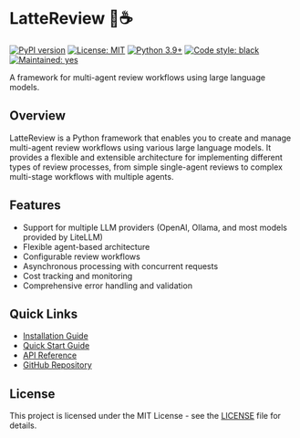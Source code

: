 # LatteReview 🤖☕

[![PyPI version](https://badge.fury.io/py/lattereview.svg)](https://badge.fury.io/py/lattereview)
[![License: MIT](https://img.shields.io/badge/License-MIT-yellow.svg)](https://opensource.org/licenses/MIT)
[![Python 3.9+](https://img.shields.io/badge/python-3.9+-blue.svg)](https://www.python.org/downloads/)
[![Code style: black](https://img.shields.io/badge/code%20style-black-000000.svg)](https://github.com/psf/black)
[![Maintained: yes](https://img.shields.io/badge/Maintained%3F-yes-green.svg)](https://github.com/prouzrokh/lattereview)

A framework for multi-agent review workflows using large language models.

## Overview

LatteReview is a Python framework that enables you to create and manage multi-agent review workflows using various large language models. It provides a flexible and extensible architecture for implementing different types of review processes, from simple single-agent reviews to complex multi-stage workflows with multiple agents.

## Features

- Support for multiple LLM providers (OpenAI, Ollama, and most models provided by LiteLLM)
- Flexible agent-based architecture
- Configurable review workflows
- Asynchronous processing with concurrent requests
- Cost tracking and monitoring
- Comprehensive error handling and validation

## Quick Links

- [Installation Guide](installation.md)
- [Quick Start Guide](usage/quickstart.md)
- [API Reference](api/providers.md)
- [GitHub Repository](https://github.com/PouriaRouzrokh/LatteReview)

## License

This project is licensed under the MIT License - see the [LICENSE](https://github.com/PouriaRouzrokh/LatteReview/blob/main/LICENSE) file for details.
